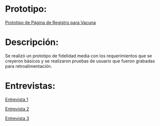 # Prototipo:
[Prototipo de Página de Registro para Vacuna](https://registrocovidsonrisa.tiiny.site/)

# Descripción:
Se realizó un prototipo de fidelidad media con los requerimientos que se creyeron básicos y se realizaron pruebas de usuario que fueron grabadas para retroalimentación. 

# Entrevistas:

[Entrevista 1](https://drive.google.com/file/d/1exGTYxYgYTRa8DcSs5M4eOSZtcjwi9kA/view?usp=sharing)


[Entrevista 2](https://youtu.be/Z-5rwW-won0)


[Entrevista 3](https://youtu.be/2eKuVPG4kTM)
